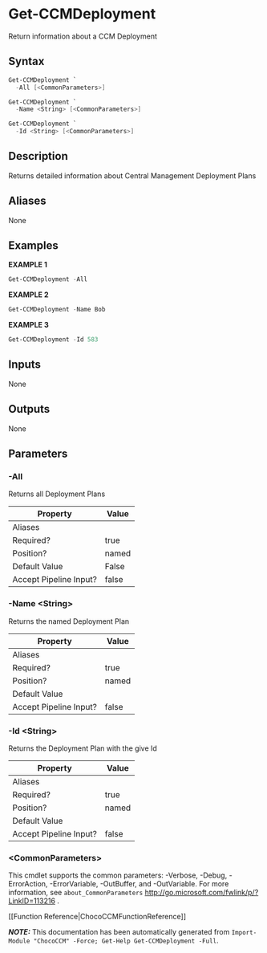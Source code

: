 # Get-CCMDeployment

<!-- This documentation is automatically generated from /Get-CCMDeployment.ps1 using GenerateDocs.ps1. Contributions are welcome at the original location(s). -->

Return information about a CCM Deployment

## Syntax

~~~powershell
Get-CCMDeployment `
  -All [<CommonParameters>]
~~~


~~~powershell
Get-CCMDeployment `
  -Name <String> [<CommonParameters>]
~~~


~~~powershell
Get-CCMDeployment `
  -Id <String> [<CommonParameters>]
~~~

## Description

Returns detailed information about Central Management Deployment Plans


## Aliases

None

## Examples

 **EXAMPLE 1**

~~~powershell
Get-CCMDeployment -All

~~~

**EXAMPLE 2**

~~~powershell
Get-CCMDeployment -Name Bob

~~~

**EXAMPLE 3**

~~~powershell
Get-CCMDeployment -Id 583

~~~

## Inputs

None

## Outputs

None

## Parameters

###  -All
Returns all Deployment Plans

Property               | Value
---------------------- | -----
Aliases                |
Required?              | true
Position?              | named
Default Value          | False
Accept Pipeline Input? | false

###  -Name &lt;String&gt;
Returns the named Deployment Plan

Property               | Value
---------------------- | -----
Aliases                |
Required?              | true
Position?              | named
Default Value          |
Accept Pipeline Input? | false

###  -Id &lt;String&gt;
Returns the Deployment Plan with the give Id

Property               | Value
---------------------- | -----
Aliases                |
Required?              | true
Position?              | named
Default Value          |
Accept Pipeline Input? | false

### &lt;CommonParameters&gt;

This cmdlet supports the common parameters: -Verbose, -Debug, -ErrorAction, -ErrorVariable, -OutBuffer, and -OutVariable. For more information, see `about_CommonParameters` http://go.microsoft.com/fwlink/p/?LinkID=113216 .



[[Function Reference|ChocoCCMFunctionReference]]

***NOTE:*** This documentation has been automatically generated from `Import-Module "ChocoCCM" -Force; Get-Help Get-CCMDeployment -Full`.

